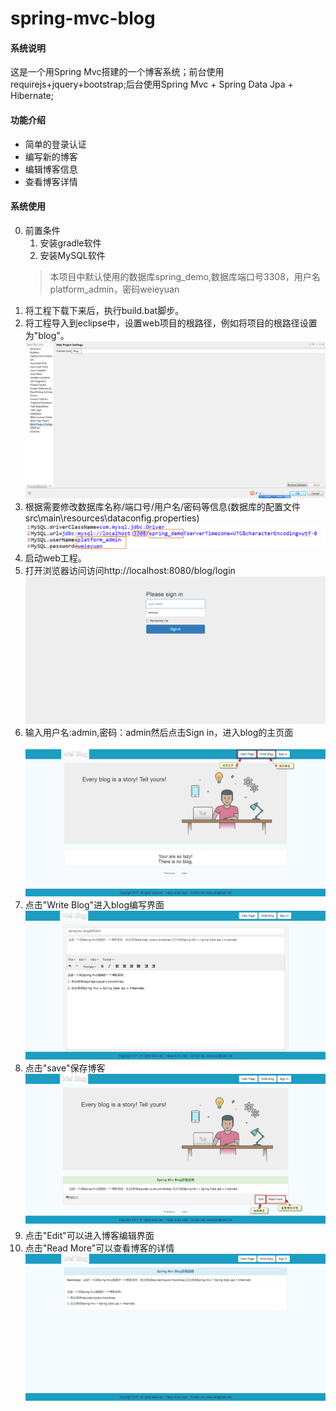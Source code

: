 # spring-mvc-blog #
#### 系统说明 ####
这是一个用Spring Mvc搭建的一个博客系统；前台使用requirejs+jquery+bootstrap;后台使用Spring Mvc + Spring Data Jpa + Hibernate;

#### 功能介绍 ####
* 简单的登录认证
* 编写新的博客
* 编辑博客信息
* 查看博客详情

#### 系统使用 ####
0. 前置条件
	1. 安装gradle软件
	2. 安装MySQL软件
	> 本项目中默认使用的数据库spring_demo,数据库端口号3308，用户名platform_admin，密码weieyuan
1. 将工程下载下来后，执行build.bat脚步。
2. 将工程导入到eclipse中，设置web项目的根路径，例如将项目的根路径设置为"blog"。
![设置web项目的根路径](https://github.com/weieyuan/spring-mvc-blog/blob/master/images/1.PNG)
3. 根据需要修改数据库名称/端口号/用户名/密码等信息(数据库的配置文件src\main\resources\dataconfig.properties)
![修改数据库信息](https://github.com/weieyuan/spring-mvc-blog/blob/master/images/3.png)
4. 启动web工程。
5. 打开浏览器访问访问http://localhost:8080/blog/login
![登录界面](https://github.com/weieyuan/spring-mvc-blog/blob/master/images/2.PNG)
6. 输入用户名:admin,密码：admin然后点击Sign in，进入blog的主页面
![主界面](https://github.com/weieyuan/spring-mvc-blog/blob/master/images/4.png)
7. 点击"Write Blog"进入blog编写界面
![编写博客](https://github.com/weieyuan/spring-mvc-blog/blob/master/images/5.png)
8. 点击"save"保存博客
![编写博客](https://github.com/weieyuan/spring-mvc-blog/blob/master/images/6.png)
9. 点击"Edit"可以进入博客编辑界面
10. 点击"Read More"可以查看博客的详情
![编写博客](https://github.com/weieyuan/spring-mvc-blog/blob/master/images/7.png)



